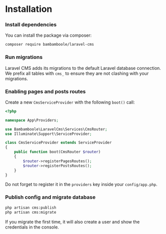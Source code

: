 # Installation

### Install dependencies
You can install the package via composer:
```bash
composer require bambamboole/laravel-cms
```

### Run migrations
Laravel CMS adds its migrations to the default Laravel database connection. 
We prefix all tables with `cms_` to ensure they are not clashing with your migrations.


### Enabling pages and posts routes
Create a new `CmsServiceProvider` with the following `boot()` call:
```php
<?php

namespace App\Providers;

use Bambamboole\LaravelCms\Services\CmsRouter;
use Illuminate\Support\ServiceProvider;

class CmsServiceProvider extends ServiceProvider
{
    public function boot(CmsRouter $router)
    {
        $router->registerPagesRoutes();
        $router->registerPostsRoutes();
    }
}
```  
Do not forget to register it in the `providers` key inside your `config/app.php`.

### Publish config and migrate database

```bash
php artisan cms:publish
php artisan cms:migrate
```  
If you migrate the first time, it will also create a user and show the credentials in the console.
